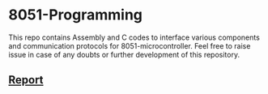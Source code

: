# 8051-Programming
This repo contains Assembly and C codes to interface various components and communication protocols for 8051-microcontroller. Feel free to raise issue in case of any doubts or further development of this repository.

## [Report](https://github.com/Shrutii07/8051-Programming/blob/main/8051.pdf)
